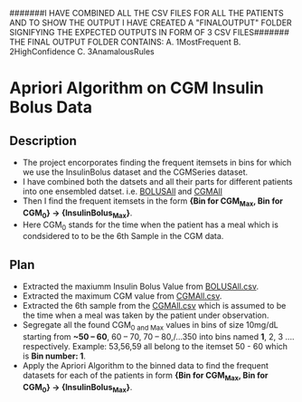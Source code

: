 #######I HAVE COMBINED ALL THE CSV FILES FOR ALL THE PATIENTS AND TO SHOW THE OUTPUT I HAVE CREATED A "FINALOUTPUT" FOLDER SIGNIFYING THE EXPECTED OUTPUTS IN FORM OF 3 CSV FILES#######
THE FINAL OUTPUT FOLDER CONTAINS:
A. 1MostFrequent
B. 2HighConfidence
C. 3AnamalousRules

# Apriori Algorithm on CGM Insulin Bolus Data
## Description
- The project encorporates finding the frequent itemsets in bins for which we use the InsulinBolus dataset and the CGMSeries dataset.
- I have combined both the datsets and all their parts for different patients into one ensembled datset. i.e. [BOLUSAll](BOLUSAll.csv) and [CGMAll](CGMAll.csv)
- Then I find the frequent itemsets in the form **{Bin for CGM<sub>Max</sub>, Bin for CGM<sub>0</sub>} -> {InsulinBolus<sub>Max</sub>}**.
- Here CGM<sub>0</sub> stands for the time when the patient has a meal which is condsidered to to be the 6th Sample in the CGM data.

## Plan
- Extracted the maxiumm Insulin Bolus Value from [BOLUSAll.csv](BOLUSAll.csv).
- Extracted the maximum CGM value from [CGMAll.csv](CGMAll.csv).
- Extracted the 6th sample from the [CGMAll.csv](CGMAll.csv) which is assumed to be the time when a meal was taken by the patient under observation.
- Segregate all the found CGM<sub>0 and Max</sub> values in bins of size 10mg/dL starting from **~50 – 60**, 60 – 70, 70 – 80,/...350 into bins named **1**, 2, 3 .... respectively. Example: 53,56,59 all belong to the itemset 50 - 60 which is **Bin number: 1**.
- Apply the Apriori Algorithm to the binned data to find the frequent datasets for each of the patients in form **{Bin for CGM<sub>Max</sub>, Bin for CGM<sub>0</sub>} -> {InsulinBolus<sub>Max</sub>}**.
